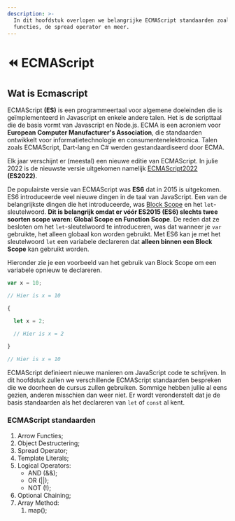 ```yaml
---
description: >-
  In dit hoofdstuk overlopen we belangrijke ECMAScript standaarden zoals Arrow
  functies, de spread operator en meer.
---
```


# ⏪ ECMAScript

## Wat is Ecmascript

ECMAScript **(ES)** is een programmeertaal voor algemene doeleinden die is geïmplementeerd in Javascript en enkele andere talen. Het is de scripttaal die de basis vormt van Javascript en Node.js. ECMA is een acroniem voor **European Computer Manufacturer's Association**, die standaarden ontwikkelt voor informatietechnologie en consumentenelektronica. Talen zoals ECMAScript, Dart-lang en C# werden gestandaardiseerd door ECMA.

Elk jaar verschijnt er (meestal) een nieuwe editie van ECMAScript. In julie 2022 is de nieuwste versie uitgekomen namelijk [ECMAScript2022](https://dev.to/jasmin/whats-new-in-es2022-1de6) **(ES2022)**.

De populairste versie van ECMAScript was **ES6** dat in 2015 is uitgekomen. ES6 introduceerde veel nieuwe dingen in de taal van JavaScript. Een van de belangrijkste dingen die het introduceerde, was [Block Scope](https://www.geeksforgeeks.org/javascript-es2015-block-scoping/) en het `let`-sleutelwoord. **Dit is belangrijk omdat er vóór ES2015 (ES6) slechts twee soorten scope waren: Global Scope en Function Scope**. De reden dat ze besloten om het `let`-sleutelwoord te introduceren, was dat wanneer je `var` gebruikte, het alleen globaal kon worden gebruikt. Met ES6 kan je met het sleutelwoord `let` een variabele declareren dat **alleen binnen een Block Scope** kan gebruikt worden.&#x20;

Hieronder zie je een voorbeeld van het gebruik van Block Scope om een variabele opnieuw te declareren.

```javascript
var x = 10;

// Hier is x = 10

{ 

  let x = 2;

  // Hier is x = 2

}

// Hier is x = 10
```

ECMAScript definieert nieuwe manieren om JavaScript code te schrijven. In dit hoofdstuk zullen we verschillende ECMAScript standaarden bespreken die we doorheen de cursus zullen gebruiken. Sommige hebben jullie al eens gezien, anderen misschien dan weer niet. Er wordt veronderstelt dat je de basis standaarden als het declareren van `let` of `const` al kent.

### ECMAScript standaarden

1. Arrow Functies;
2. Object Destructering;
3. Spread Operator;
4. Template Literals;
5. Logical Operators:
   * AND (&&);
   * OR (||);
   * NOT (!);
6. Optional Chaining;
7. Array Method:
   1. map();

